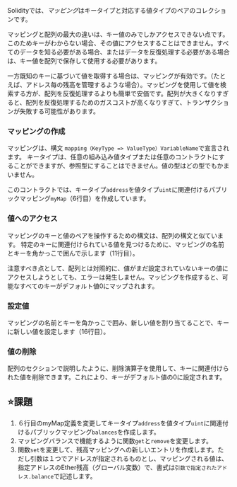 Solidityでは、*マッピング*はキータイプと対応する値タイプのペアのコレクションです。

マッピングと配列の最大の違いは、キー値のみでしかアクセスできない点です。このためキーがわからない場合、その値にアクセスすることはできません。すべてのデータを知る必要がある場合、またはデータを反復処理する必要がある場合は、キー値を配列で保存して使用する必要があります。

一方既知のキーに基づいて値を取得する場合は、マッピングが有効です。（たとえば、アドレス毎の残高を管理するような場合）。マッピングを使用して値を検索する方が、配列を反復処理するよりも簡単で安価です。配列が大きくなりすぎると、配列を反復処理するためのガスコストが高くなりすぎて、トランザクションが失敗する可能性があります。


### マッピングの作成
マッピングは、構文 `mapping（KeyType => ValueType）VariableName`で宣言されます。
キータイプは、任意の組み込み値タイプまたは任意のコントラクトにすることができますが、参照型にすることはできません。値の型はどの型でもかまいません。

このコントラクトでは、キータイプ`address`を値タイプ`uint`に関連付けるパブリックマッピング`myMap`（6行目）を作成しています。

### 値へのアクセス
マッピングのキーと値のペアを操作するための構文は、配列の構文と似ています。
特定のキーに関連付けられている値を見つけるために、マッピングの名前とキーを角かっこで囲んで示します（11行目）。

注意すべき点として、配列とは対照的に、値がまだ設定されていないキーの値にアクセスしようとしても、エラーは発生しません。マッピングを作成すると、可能なすべてのキーがデフォルト値0にマップされます。

### 設定値
マッピングの名前とキーを角かっこで囲み、新しい値を割り当てることで、キーに新しい値を設定します（16行目）。

### 値の削除
配列のセクションで説明したように、削除演算子を使用して、キーに関連付けられた値を削除できます。これにより、キーがデフォルト値の0に設定されます。


## ⭐️課題
1. ６行目のmyMap定義を変更してキータイプ`address`を値タイプ`uint`に関連付けるパブリックマッピング`balances`を作成します。
2. マッピングバランスで機能するように関数`get`と`remove`を変更します。
3. 関数`set`を変更して、残高マッピングへの新しいエントリを作成します。ただし引数は１つでアドレスが指定されるものとし、マッピングされる値は、指定アドレスのEther残高（グローバル変数）で、書式は`引数で指定されたアドレス.balance`で記述します。

